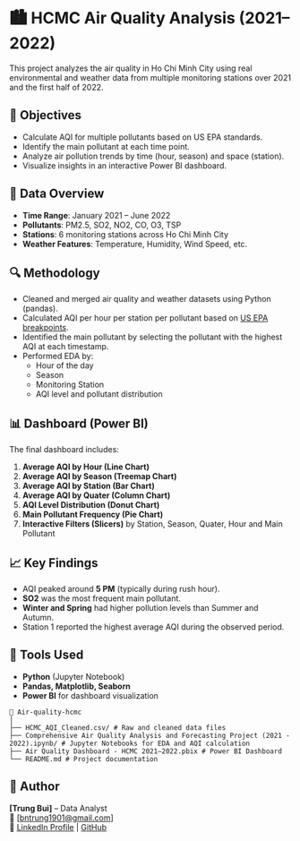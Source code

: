 # 🏙️ HCMC Air Quality Analysis (2021–2022)

This project analyzes the air quality in Ho Chi Minh City using real environmental and weather data from multiple monitoring stations over 2021 and the first half of 2022.

## 📌 Objectives

- Calculate AQI for multiple pollutants based on US EPA standards.
- Identify the main pollutant at each time point.
- Analyze air pollution trends by time (hour, season) and space (station).
- Visualize insights in an interactive Power BI dashboard.

## 🧮 Data Overview

- **Time Range**: January 2021 – June 2022  
- **Pollutants**: PM2.5, SO2, NO2, CO, O3, TSP  
- **Stations**: 6 monitoring stations across Ho Chi Minh City  
- **Weather Features**: Temperature, Humidity, Wind Speed, etc.

## 🔍 Methodology

- Cleaned and merged air quality and weather datasets using Python (pandas).
- Calculated AQI per hour per station per pollutant based on [US EPA breakpoints](https://www.airnow.gov/aqi/aqi-calculation/).
- Identified the main pollutant by selecting the pollutant with the highest AQI at each timestamp.
- Performed EDA by:
  - Hour of the day
  - Season
  - Monitoring Station
  - AQI level and pollutant distribution

## 📊 Dashboard (Power BI)

The final dashboard includes:

1. **Average AQI by Hour (Line Chart)**
2. **Average AQI by Season (Treemap Chart)**
3. **Average AQI by Station (Bar Chart)**
4. **Average AQI by Quater (Column Chart)**
5. **AQI Level Distribution (Donut Chart)**
6. **Main Pollutant Frequency (Pie Chart)**
7. **Interactive Filters (Slicers)** by Station, Season, Quater, Hour and Main Pollutant

## 📈 Key Findings

- AQI peaked around **5 PM** (typically during rush hour).
- **SO2** was the most frequent main pollutant.
- **Winter and Spring** had higher pollution levels than Summer and Autumn.
- Station 1 reported the highest average AQI during the observed period.

## 🚀 Tools Used

- **Python** (Jupyter Notebook)
- **Pandas, Matplotlib, Seaborn**
- **Power BI** for dashboard visualization

```
📁 Air-quality-hcmc
│
├── HCMC_AQI_Cleaned.csv/ # Raw and cleaned data files
├── Comprehensive Air Quality Analysis and Forecasting Project (2021 - 2022).ipynb/ # Jupyter Notebooks for EDA and AQI calculation
├── Air Quality Dashboard - HCMC 2021–2022.pbix # Power BI Dashboard
└── README.md # Project documentation
```

## 👤 Author

**[Trung Bui]** – Data Analyst  
📧 [bntrung1901@gmail.com]  
🔗 [LinkedIn Profile](https://www.linkedin.com/in/trung-bui-1020ba93/) | [GitHub](https://github.com/bntrung1901)
